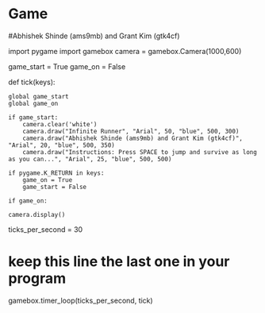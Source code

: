 # Game
#Abhishek Shinde (ams9mb) and Grant Kim (gtk4cf)

import pygame
import gamebox
camera = gamebox.Camera(1000,600)

game_start = True
game_on = False

def tick(keys):

    global game_start
    global game_on

    if game_start:
        camera.clear('white')
        camera.draw("Infinite Runner", "Arial", 50, "blue", 500, 300)
        camera.draw("Abhishek Shinde (ams9mb) and Grant Kim (gtk4cf)", "Arial", 20, "blue", 500, 350)
        camera.draw("Instructions: Press SPACE to jump and survive as long as you can...", "Arial", 25, "blue", 500, 500)

    if pygame.K_RETURN in keys:
        game_on = True
        game_start = False

    if game_on:

    camera.display()

ticks_per_second = 30

# keep this line the last one in your program
gamebox.timer_loop(ticks_per_second, tick)
